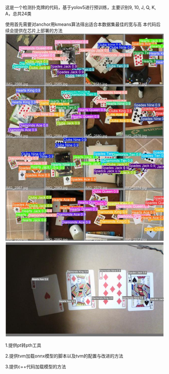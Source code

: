这是一个检测扑克牌的代码，基于yolov5进行预训练，主要识别9, 10, J, Q, K, A，总共24类 

使用首先需要对anchor用kmeans算法得出适合本数据集最佳的宽与高 本代码后续会提供在芯片上部署的方法 
![image](./readme.jpg) ![image](./out_pred.jpg)

1.提供pt转pth工具 

2.提供tvm加载onnx模型的脚本以及tvm的配置与改进的方法 

3.提供c++代码加载模型的方法